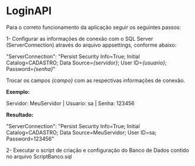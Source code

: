 # LoginAPI

Para o correto funcionamento da aplicação seguir os seguintes passos:

1- Configurar as informações de conexão com o SQL Server (ServerConnection) através do arquivo appsettings, conforme abaixo:

"ServerConnection": "Persist Security Info=True; Initial Catalog=CADASTRO; Data Source=*{servidor}*; User ID=*{usuario}*; Password=*{senha}*"

Trocar os campos *{campo}* com as respectivas informações de conexão.

**Exemplo:**

Servidor: MeuServidor | Usuario: sa | Senha: 123456

**Resultado:**

"ServerConnection": "Persist Security Info=True; Initial Catalog=CADASTRO; Data Source=MeuServidor; User ID=sa; Password=123456"

2- Executar o script de criação e configuração do Banco de Dados contido no arquivo ScriptBanco.sql
